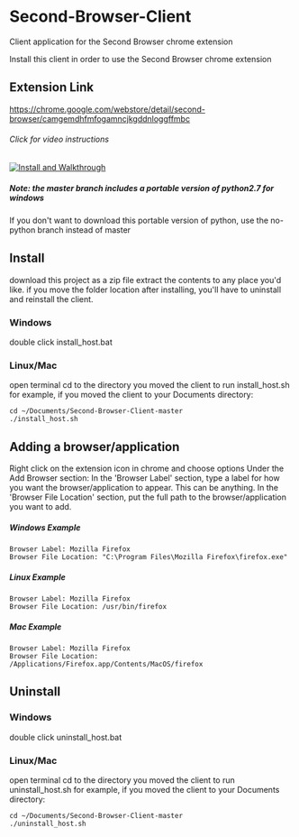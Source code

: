 # Second-Browser-Client
Client application for the Second Browser chrome extension

Install this client in order to use the Second Browser chrome extension

Extension Link
-------
https://chrome.google.com/webstore/detail/second-browser/camgemdhfmfogamncjkgddnloggffmbc

###### Click for video instructions
[![Install and Walkthrough](https://img.youtube.com/vi/TbZYkW8Nys4/0.jpg)](https://www.youtube.com/watch?v=TbZYkW8Nys4)

##### Note: the master branch includes a portable version of python2.7 for windows
If you don't want to download this portable version of python, use the no-python branch instead of master

Install
-------
download this project as a zip file
extract the contents to any place you'd like. 
if you move the folder location after installing, you'll have to uninstall and reinstall the client.
### Windows ###
double click install_host.bat
### Linux/Mac ###
open terminal
cd to the directory you moved the client to
run install_host.sh
for example, if you moved the client to your Documents directory:
~~~
cd ~/Documents/Second-Browser-Client-master
./install_host.sh
~~~

Adding a browser/application
---------
Right click on the extension icon in chrome and choose options
 Under the Add Browser section: 
 In the 'Browser Label' section, type a label for how you want the browser/application to appear. This can be anything. 
 In the 'Browser File Location' section, put the full path to the browser/application you want to add.
##### Windows Example #####
~~~
Browser Label: Mozilla Firefox
Browser File Location: "C:\Program Files\Mozilla Firefox\firefox.exe"
~~~
##### Linux Example #####
~~~
Browser Label: Mozilla Firefox
Browser File Location: /usr/bin/firefox
~~~
##### Mac Example #####
~~~
Browser Label: Mozilla Firefox
Browser File Location: /Applications/Firefox.app/Contents/MacOS/firefox
~~~

Uninstall
---------
### Windows ###
double click uninstall_host.bat
### Linux/Mac ###
open terminal
cd to the directory you moved the client to
run uninstall_host.sh
for example, if you moved the client to your Documents directory:
~~~
cd ~/Documents/Second-Browser-Client-master
./uninstall_host.sh
~~~

